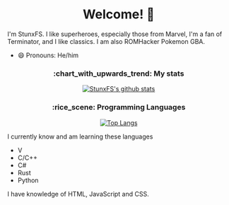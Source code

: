 <h1 align="center">Welcome! 👋</h1>

<!--
**StunxFS/StunxFS** is a ✨ _special_ ✨ repository because its `README.md` (this file) appears on your GitHub profile.

Here are some ideas to get you started:

- 🔭 I’m currently working on ...
- 🌱 I’m currently learning ...
- 👯 I’m looking to collaborate on ...
- 🤔 I’m looking for help with ...
- 💬 Ask me about ...
- 📫 How to reach me: ...
- 😄 Pronouns: ...
- ⚡ Fun fact: ...
-->

I'm StunxFS. I like superheroes, especially those from Marvel, I'm a fan of Terminator, and I like classics. I am also ROMHacker Pokemon GBA.

* 😄 Pronouns: He/him

<h3 align="center">:chart_with_upwards_trend: My stats</h3>
<div align="center">

[![StunxFS's github stats](https://github-readme-stats.vercel.app/api?username=StunxFS)](https://github.com/anuraghazra/github-readme-stats)

</div>

<h3 align="center">:rice_scene: Programming Languages</h3>
<div align="center">

[![Top Langs](https://github-readme-stats.vercel.app/api/top-langs/?username=StunxFS&layout=compact)](https://github.com/anuraghazra/github-readme-stats)

</div>

I currently know and am learning these languages
* V
* C/C++
* C#
* Rust
* Python

I have knowledge of HTML, JavaScript and CSS.

<!--
### 🔭 I’m currently working on
Currently I have a project called [***"FokerScript"***](https://github.com/StunxFS/foker).
-->
